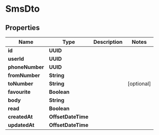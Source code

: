 

# SmsDto


## Properties

| Name | Type | Description | Notes |
|------------ | ------------- | ------------- | -------------|
|**id** | **UUID** |  |  |
|**userId** | **UUID** |  |  |
|**phoneNumber** | **UUID** |  |  |
|**fromNumber** | **String** |  |  |
|**toNumber** | **String** |  |  [optional] |
|**favourite** | **Boolean** |  |  |
|**body** | **String** |  |  |
|**read** | **Boolean** |  |  |
|**createdAt** | **OffsetDateTime** |  |  |
|**updatedAt** | **OffsetDateTime** |  |  |



